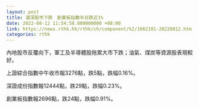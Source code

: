 ```yaml
---
layout: post
title: 滬深股市下跌　創業板指數半日跌近1%
date: 2022-08-12 11:54:58.000000000 +08:00
link: https://news.rthk.hk/rthk/ch/component/k2/1662101-20220812.htm
categories: rthk
---
```


內地股市反覆向下，軍工及半導體股拖累大市下跌；油氣、煤炭等資源股表現較好。

上證綜合指數中午收市報3276點，跌5點，跌幅0.16%。

深證成份指數報12444點，跌29點，跌幅0.23%。

創業板指數報2696點，跌24點，跌幅0.91%。
